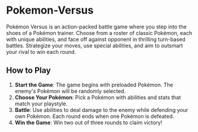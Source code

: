 # Pokemon-Versus
Pokémon Versus is an action-packed battle game where you step into the shoes of a Pokémon trainer. Choose from a roster of classic Pokémon, each with unique abilities, and face off against opponent in thrilling turn-based battles. Strategize your moves, use special abilities, and aim to outsmart your rival to win each round.

## How to Play
1. **Start the Game**: The game begins with preloaded Pokémon. The enemy's Pokémon will be randomly selected.
2. **Choose Your Pokémon**: Pick a Pokémon with abilities and stats that match your playstyle.
3. **Battle**: Use abilities to deal damage to the enemy while defending your own Pokémon. Each round ends when one Pokémon is defeated.
4. **Win the Game**: Win two out of three rounds to claim victory!
